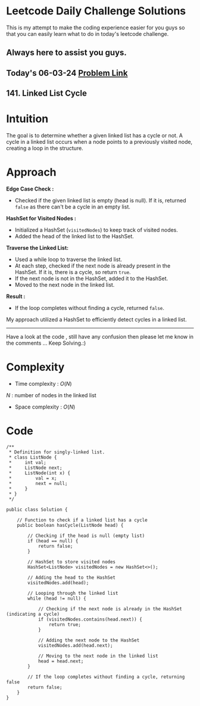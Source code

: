 # Leetcode Daily Challenge Solutions

This is my attempt to make the coding experience easier for you guys so that you can easily learn what to do in today's leetcode challenge.

## Always here to assist you guys.

## Today's 06-03-24 [Problem Link](https://leetcode.com/problems/linked-list-cycle/description/?envType=daily-question&envId=2024-03-06)
## 141. Linked List Cycle

# Intuition
<!-- Describe your first thoughts on how to solve this problem. -->
The goal is to determine whether a given linked list has a cycle or not. A cycle in a linked list occurs when a node points to a previously visited node, creating a loop in the structure.

# Approach
<!-- Describe your approach to solving the problem. -->
**Edge Case Check :**
   - Checked if the given linked list is empty (head is null). If it is, returned `false` as there can't be a cycle in an empty list.

**HashSet for Visited Nodes :**
   - Initialized a HashSet (`visitedNodes`) to keep track of visited nodes.
   - Added the head of the linked list to the HashSet.

**Traverse the Linked List:**
   - Used a while loop to traverse the linked list.
   - At each step, checked if the next node is already present in the HashSet. If it is, there is a cycle, so return `true`.
   - If the next node is not in the HashSet, added it to the HashSet.
   - Moved to the next node in the linked list.

**Result :**
   - If the loop completes without finding a cycle, returned `false`.

My approach utilized a HashSet to efficiently detect cycles in a linked list.

---
Have a look at the code , still have any confusion then please let me know in the comments ... Keep Solving.:)
# Complexity
- Time complexity : $O(N)$
<!-- Add your time complexity here, e.g. $$O(n)$$ -->
$N$ : number of nodes in the linked list
- Space complexity : $O(N)$
<!-- Add your space complexity here, e.g. $$O(n)$$ -->

# Code
```
/**
 * Definition for singly-linked list.
 * class ListNode {
 *     int val;
 *     ListNode next;
 *     ListNode(int x) {
 *         val = x;
 *         next = null;
 *     }
 * }
 */

public class Solution {
    
    // Function to check if a linked list has a cycle
    public boolean hasCycle(ListNode head) {
        
        // Checking if the head is null (empty list)
        if (head == null) {
            return false;
        }
        
        // HashSet to store visited nodes
        HashSet<ListNode> visitedNodes = new HashSet<>();
        
        // Adding the head to the HashSet
        visitedNodes.add(head);

        // Looping through the linked list
        while (head != null) {
            
            // Checking if the next node is already in the HashSet (indicating a cycle)
            if (visitedNodes.contains(head.next)) {
                return true;
            }
            
            // Adding the next node to the HashSet
            visitedNodes.add(head.next);
            
            // Moving to the next node in the linked list
            head = head.next;
        }
        
        // If the loop completes without finding a cycle, returning false
        return false;
    }
}
```